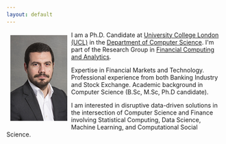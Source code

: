 ```yaml
---
layout: default
---
```


<img style="width=305px;height=445px;float:left;padding:9px;"
src="/image/p2.jpg" alt="profile picture" width="133" height="200">


I am a Ph.D. Candidate at [University College London (UCL)](http://www.ucl.ac.uk/) in the
[Department of Computer Science](http://www.cs.ucl.ac.uk/). I'm part of the Research Group in [Financial Computing and Analytics](http://fincomp.cs.ucl.ac.uk/).

Expertise in Financial Markets and Technology. Professional experience from both Banking Industry and Stock Exchange. Academic background in Computer Science (B.Sc, M.Sc, Ph.D candidate).

I am interested in disruptive data-driven solutions in the intersection of Computer Science and Finance involving Statistical Computing, Data Science, Machine Learning, and Computational Social Science.




